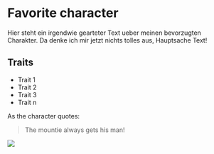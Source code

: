 # Favorite character

Hier steht ein irgendwie gearteter Text ueber meinen bevorzugten Charakter.
Da denke ich mir jetzt nichts tolles aus, Hauptsache Text!

## Traits
* Trait 1
* Trait 2
* Trait 3
* Trait n

As the character quotes:

> The mountie always gets his man!

<img src="https://i.telegraph.co.uk/multimedia/archive/01947/white-kiwi_1947173i.jpg"/>
